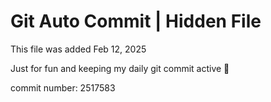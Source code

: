 # Git Auto Commit | Hidden File

This file was added Feb 12, 2025

Just for fun and keeping my daily git commit active 🤪

commit number: 2517583

